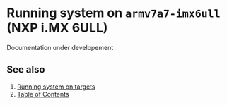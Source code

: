 # Running system on `armv7a7-imx6ull` (NXP i.MX 6ULL)

Documentation under developement

## See also

1. [Running system on targets](README.md)
2. [Table of Contents](../README.md)
